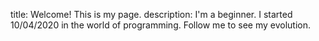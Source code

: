 title: Welcome! This is my page.
description: I'm a beginner. I started 10/04/2020 in the world of programming. Follow me to see my evolution.
